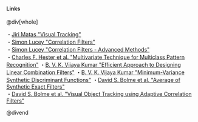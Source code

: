 #### Links

@div[whole]

・[Jiri Matas "Visual Tracking"](http://www.ipta-conference.com/ipta16/images/matas-2016.12.12-ipta-oulu.pdf)<br>
・[Simon Lucey "Correlation Filters"](http://16623.courses.cs.cmu.edu/slides/Lecture_14.pdf)<br>
・[Simon Lucey "Correlation Filters - Advanced Methods"](http://16623.courses.cs.cmu.edu/slides/Lecture_15.pdf)<br>
・[Charles F. Hester et al. "Multivariate Technique for Multiclass Pattern Recognition"](https://www.osapublishing.org/ao/abstract.cfm?uri=ao-19-11-1758)
・[B. V. K. Vijaya Kumar "Efficient Approach to Designing Linear Combination Filters"](https://www.osapublishing.org/ao/abstract.cfm?uri=ao-22-10-1445)
・[B. V. K. Vijaya Kumar "Minimum-Variance Synthetic Discriminant Functions"](https://www.osapublishing.org/josaa/abstract.cfm?uri=josaa-3-10-1579)
・[David S. Bolme et al. "Average of Synthetic Exact Filters"](http://citeseerx.ist.psu.edu/viewdoc/download?doi=10.1.1.492.7927&rep=rep1&type=pdf)<br>
・[David S. Bolme et al. "Visual Object Tracking using Adaptive Correlation Filters"](http://www.cs.colostate.edu/~vision/publications/bolme_cvpr10.pdf)

@divend
